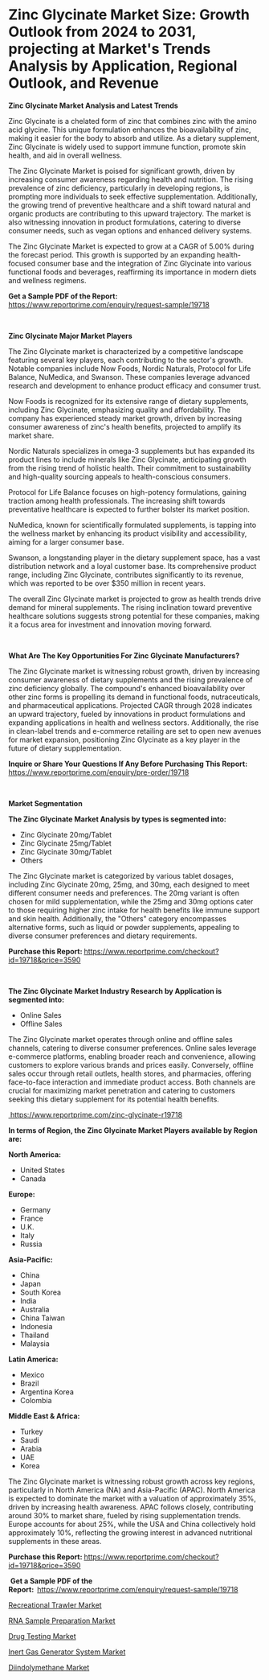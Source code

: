 <p><h1>Zinc Glycinate Market Size: Growth Outlook from 2024 to 2031, projecting at Market's Trends Analysis by Application, Regional Outlook, and Revenue</h1></p><p><strong>Zinc Glycinate Market Analysis and Latest Trends</strong></p>
<p><p>Zinc Glycinate is a chelated form of zinc that combines zinc with the amino acid glycine. This unique formulation enhances the bioavailability of zinc, making it easier for the body to absorb and utilize. As a dietary supplement, Zinc Glycinate is widely used to support immune function, promote skin health, and aid in overall wellness.</p><p>The Zinc Glycinate Market is poised for significant growth, driven by increasing consumer awareness regarding health and nutrition. The rising prevalence of zinc deficiency, particularly in developing regions, is prompting more individuals to seek effective supplementation. Additionally, the growing trend of preventive healthcare and a shift toward natural and organic products are contributing to this upward trajectory. The market is also witnessing innovation in product formulations, catering to diverse consumer needs, such as vegan options and enhanced delivery systems.</p><p>The Zinc Glycinate Market is expected to grow at a CAGR of 5.00% during the forecast period. This growth is supported by an expanding health-focused consumer base and the integration of Zinc Glycinate into various functional foods and beverages, reaffirming its importance in modern diets and wellness regimens.</p></p>
<p><strong>Get a Sample PDF of the Report:&nbsp;</strong> <a href="https://www.reportprime.com/enquiry/request-sample/19718?utm_campaign=16&utm_medium=2&utm_source=Github&utm_content=ia&utm_term=02122024&utm_id=zinc-glycinate">https://www.reportprime.com/enquiry/request-sample/19718</a></p>
<p>&nbsp;</p>
<p><strong>Zinc Glycinate Major Market Players</strong></p>
<p><p>The Zinc Glycinate market is characterized by a competitive landscape featuring several key players, each contributing to the sector's growth. Notable companies include Now Foods, Nordic Naturals, Protocol for Life Balance, NuMedica, and Swanson. These companies leverage advanced research and development to enhance product efficacy and consumer trust.</p><p>Now Foods is recognized for its extensive range of dietary supplements, including Zinc Glycinate, emphasizing quality and affordability. The company has experienced steady market growth, driven by increasing consumer awareness of zinc's health benefits, projected to amplify its market share.</p><p>Nordic Naturals specializes in omega-3 supplements but has expanded its product lines to include minerals like Zinc Glycinate, anticipating growth from the rising trend of holistic health. Their commitment to sustainability and high-quality sourcing appeals to health-conscious consumers.</p><p>Protocol for Life Balance focuses on high-potency formulations, gaining traction among health professionals. The increasing shift towards preventative healthcare is expected to further bolster its market position.</p><p>NuMedica, known for scientifically formulated supplements, is tapping into the wellness market by enhancing its product visibility and accessibility, aiming for a larger consumer base.</p><p>Swanson, a longstanding player in the dietary supplement space, has a vast distribution network and a loyal customer base. Its comprehensive product range, including Zinc Glycinate, contributes significantly to its revenue, which was reported to be over $350 million in recent years.</p><p>The overall Zinc Glycinate market is projected to grow as health trends drive demand for mineral supplements. The rising inclination toward preventive healthcare solutions suggests strong potential for these companies, making it a focus area for investment and innovation moving forward.</p></p>
<p>&nbsp;</p>
<p><strong>What Are The Key Opportunities For Zinc Glycinate Manufacturers?</strong></p>
<p><p>The Zinc Glycinate market is witnessing robust growth, driven by increasing consumer awareness of dietary supplements and the rising prevalence of zinc deficiency globally. The compound's enhanced bioavailability over other zinc forms is propelling its demand in functional foods, nutraceuticals, and pharmaceutical applications. Projected CAGR through 2028 indicates an upward trajectory, fueled by innovations in product formulations and expanding applications in health and wellness sectors. Additionally, the rise in clean-label trends and e-commerce retailing are set to open new avenues for market expansion, positioning Zinc Glycinate as a key player in the future of dietary supplementation.</p></p>
<p><strong>Inquire or Share Your Questions If Any Before Purchasing This Report:</strong> <a href="https://www.reportprime.com/enquiry/pre-order/19718?utm_campaign=16&utm_medium=2&utm_source=Github&utm_content=ia&utm_term=02122024&utm_id=zinc-glycinate">https://www.reportprime.com/enquiry/pre-order/19718</a></p>
<p>&nbsp;</p>
<p><strong>Market Segmentation</strong></p>
<p><strong>The Zinc Glycinate Market Analysis by types is segmented into:</strong></p>
<p><ul><li>Zinc Glycinate 20mg/Tablet</li><li>Zinc Glycinate 25mg/Tablet</li><li>Zinc Glycinate 30mg/Tablet</li><li>Others</li></ul></p>
<p><p>The Zinc Glycinate market is categorized by various tablet dosages, including Zinc Glycinate 20mg, 25mg, and 30mg, each designed to meet different consumer needs and preferences. The 20mg variant is often chosen for mild supplementation, while the 25mg and 30mg options cater to those requiring higher zinc intake for health benefits like immune support and skin health. Additionally, the "Others" category encompasses alternative forms, such as liquid or powder supplements, appealing to diverse consumer preferences and dietary requirements.</p></p>
<p><strong>Purchase this Report:&nbsp;</strong><a href="https://www.reportprime.com/checkout?id=19718&price=3590&utm_campaign=16&utm_medium=2&utm_source=Github&utm_content=ia&utm_term=02122024&utm_id=zinc-glycinate">https://www.reportprime.com/checkout?id=19718&price=3590</a></p>
<p>&nbsp;</p>
<p><strong>The Zinc Glycinate Market Industry Research by Application is segmented into:</strong></p>
<p><ul><li>Online Sales</li><li>Offline Sales</li></ul></p>
<p><p>The Zinc Glycinate market operates through online and offline sales channels, catering to diverse consumer preferences. Online sales leverage e-commerce platforms, enabling broader reach and convenience, allowing customers to explore various brands and prices easily. Conversely, offline sales occur through retail outlets, health stores, and pharmacies, offering face-to-face interaction and immediate product access. Both channels are crucial for maximizing market penetration and catering to customers seeking this dietary supplement for its potential health benefits.</p></p>
<p><a href="https://www.reportprime.com/zinc-glycinate-r19718?utm_campaign=16&utm_medium=2&utm_source=Github&utm_content=ia&utm_term=02122024&utm_id=zinc-glycinate">&nbsp;https://www.reportprime.com/zinc-glycinate-r19718</a></p>
<p><strong>In terms of Region, the Zinc Glycinate Market Players available by Region are:</strong></p>
<p>
    <p> <strong> North America: </strong>
        <ul>
            <li>United States</li>
            <li>Canada</li>
        </ul>
        </p> 
    <p> <strong> Europe: </strong>
        <ul>
            <li>Germany</li>
            <li>France</li>
            <li>U.K.</li>
            <li>Italy</li>
            <li>Russia</li>
        </ul>
        </p> 
    <p> <strong> Asia-Pacific: </strong>
        <ul>
            <li>China</li>
            <li>Japan</li>
            <li>South Korea</li>
            <li>India</li>
            <li>Australia</li>
            <li>China Taiwan</li>
            <li>Indonesia</li>
            <li>Thailand</li>
            <li>Malaysia</li>
        </ul>
        </p> 
    <p> <strong> Latin America: </strong>
        <ul>
            <li>Mexico</li>
            <li>Brazil</li>
            <li>Argentina Korea</li>
            <li>Colombia</li>
        </ul>
        </p> 
    <p> <strong> Middle East & Africa: </strong>
        <ul>
            <li>Turkey</li>
            <li>Saudi</li>
            <li>Arabia</li>
            <li>UAE</li>
            <li>Korea</li>
        </ul>
    </p>
    </p>
<p><p>The Zinc Glycinate market is witnessing robust growth across key regions, particularly in North America (NA) and Asia-Pacific (APAC). North America is expected to dominate the market with a valuation of approximately 35%, driven by increasing health awareness. APAC follows closely, contributing around 30% to market share, fueled by rising supplementation trends. Europe accounts for about 25%, while the USA and China collectively hold approximately 10%, reflecting the growing interest in advanced nutritional supplements in these areas.</p></p>
<p><strong>Purchase this Report: </strong><a href="https://www.reportprime.com/checkout?id=19718&price=3590&utm_campaign=16&utm_medium=2&utm_source=Github&utm_content=ia&utm_term=02122024&utm_id=zinc-glycinate">https://www.reportprime.com/checkout?id=19718&price=3590</a></p>
<p>&nbsp;<strong>Get a Sample PDF of the Report:&nbsp;&nbsp;</strong><a href="https://www.reportprime.com/enquiry/request-sample/19718?utm_campaign=16&utm_medium=2&utm_source=Github&utm_content=ia&utm_term=02122024&utm_id=zinc-glycinate">https://www.reportprime.com/enquiry/request-sample/19718</a></p>
<p><strong></strong></p>
<p><p><a href="https://issuu.com/reportprime-2/docs/recreational-trawler-market-size-2030.pptx?utm_campaign=16&utm_medium=2&utm_source=Github&utm_content=ia&utm_term=02122024&utm_id=zinc-glycinate">Recreational Trawler Market</a></p><p><a href="https://issuu.com/reportprime-2/docs/rna-sample-preparation-market-size-2030.pptx?utm_campaign=16&utm_medium=2&utm_source=Github&utm_content=ia&utm_term=02122024&utm_id=zinc-glycinate">RNA Sample Preparation Market</a></p><p><a href="https://www.linkedin.com/pulse/sales-channel-penetration-market-opportunities-drug-testing-m6xxe?utm_campaign=16&utm_medium=2&utm_source=Github&utm_content=ia&utm_term=02122024&utm_id=zinc-glycinate">Drug Testing Market</a></p><p><a href="https://www.linkedin.com/pulse/inert-gas-generator-system-market-overview-2024-2031-projected-3kyze?utm_campaign=16&utm_medium=2&utm_source=Github&utm_content=ia&utm_term=02122024&utm_id=zinc-glycinate">Inert Gas Generator System Market</a></p><p><a href="https://github.com/JosephineMcguire65/Market-Research-Report-List-1/blob/main/diindolymethane-market.md?utm_campaign=16&utm_medium=2&utm_source=Github&utm_content=ia&utm_term=02122024&utm_id=zinc-glycinate">Diindolymethane Market</a></p></p>